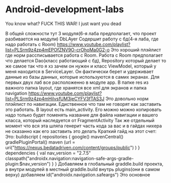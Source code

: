 # Android-development-labs
You know what? FUCK THIS WAR! I just want you dead

В общей сложности тут 3 модуля(6-я лаба предполагает, что проект разбивается на модули)
DbLAyer Содершит работу с бд(4-я лаба, где надо работать с Room)
https://www.youtube.com/playlist?list=PLSrm9z4zp4mEPOfZNV9O-crOhoMa0G2-o
Это хороший плэйлист где норм рассписывается работа с Room.
Работа с Room предполагает что делается Dao(класс работающий с бд), Repository который делает то же самое так что я хз зачем он нужен
и класс ViewModel, который у меня находится в ServiceLayer. Он фактически берет и удерживает данные из базы данных, которые используются
в самих экранах.
Для первых двух лаб все расположенно в модуле app. В папке res из важного папка layout, где хранятся все xml для экранов и папка navigation
https://www.youtube.com/playlist?list=PLSrm9z4zp4mHilvsfUM3jeCYFV3fTAS3J
Это довольно норм плэйлист по навигации. Едиственное что там не говорят как заставить это работать. В layout есть main_activity. Его можно 
можно копировать надо только будет поменять название для файла навигации и вашего класса, который наследуется от FragmentActivity
Так же отдельный момент что вся эта шляпа генерит часть кода за вас и в гайдах нихера не сказанно как его заставить это делать
Краткий гайд на этот счет:
Это:
buildscript {
    repositories {
        google()
        mavenCentral()
        gradlePluginPortal()
        maven (url = uri("https://nexus.bedatadriven.com/content/groups/public") )
    }
    dependencies {
        val nav_version = "2.7.5"
        classpath("androidx.navigation:navigation-safe-args-gradle-plugin:$nav_version")
    }
}
Добавляем в глобальный graddle.build проекта, а внутри модулей в местный graddle.build внутрь plugins(они в самом верху) добавляем
id("androidx.navigation.safeargs")
Это основное
